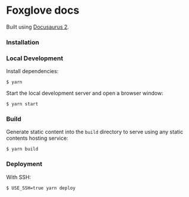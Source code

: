 # Foxglove docs

Built using [Docusaurus 2](https://docusaurus.io/).

### Installation


### Local Development

Install dependencies:

```
$ yarn
```

Start the local development server and open a browser window:

```
$ yarn start
```

### Build

Generate static content into the `build` directory to serve using any static contents hosting service:

```
$ yarn build
```

### Deployment

With SSH:

```
$ USE_SSH=true yarn deploy
```
